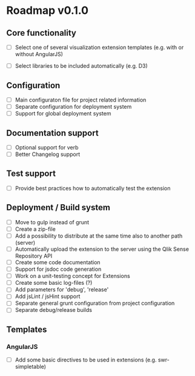 # Roadmap v0.1.0

## Core functionality
- [ ] Select one of several visualization extension templates (e.g. with or without AngularJS)
- [ ] Select libraries to be included automatically (e.g. D3)


## Configuration

- [ ] Main configuraton file for project related information
- [ ] Separate configuration for deployment system
- [ ] Support for global deployment system

## Documentation support
- [ ] Optional support for verb
- [ ] Better Changelog support

## Test support
- [ ] Provide best practices how to automatically test the extension

## Deployment / Build system

- [ ] Move to gulp instead of grunt
- [ ] Create a zip-file
- [ ] Add a possibility to distribute at the same time also to another path (server)
- [ ] Automatically upload the extension to the server using the Qlik Sense Repository API
- [ ] Create some code documentation
- [ ] Support for jsdoc code generation
- [ ] Work on a unit-testing concept for Extensions
- [ ] Create some basic log-files (?)
- [ ] Add parameters for 'debug', 'release'
- [ ] Add jsLint / jsHint support
- [ ] Separate general grunt configuration from project configuration
- [ ] Separate debug/release builds

## Templates

### AngularJS

- [ ] Add some basic directives to be used in extensions (e.g. swr-simpletable)



